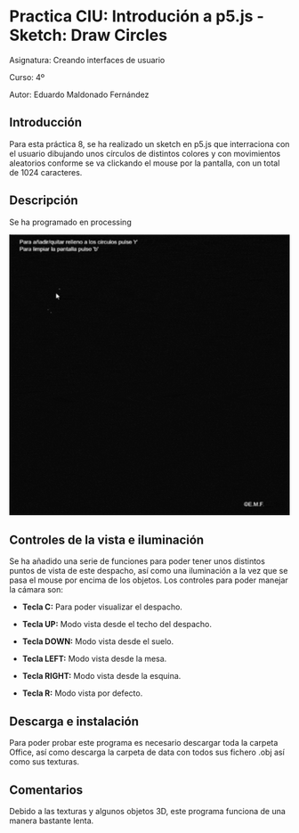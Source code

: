 # Practica CIU: Introdución a p5.js - Sketch: Draw Circles

Asignatura: Creando interfaces de usuario

Curso: 4º

Autor: Eduardo Maldonado Fernández

## Introducción
Para esta práctica 8, se ha realizado un sketch en p5.js que interraciona con el usuario dibujando unos círculos de distintos colores y con movimientos aleatorios conforme se va clickando el mouse por la pantalla, con un total de 1024 caracteres.

## Descripción
Se ha programado en processing 

![Ejemplo del sketch](/circle_sketch.gif "Circle Sketch")

## Controles de la vista e iluminación

Se ha añadido una serie de funciones para poder tener unos distintos puntos de vista de este despacho, así como una iluminación a la vez que se pasa el mouse por encima de los objetos. Los controles para poder manejar la cámara son:

- **Tecla C:** Para poder visualizar el despacho.

-	**Tecla UP:** Modo vista desde el techo del despacho.

-	**Tecla DOWN:** Modo vista desde el suelo.
-	**Tecla LEFT:** Modo vista desde la mesa.
-	**Tecla RIGHT:** Modo vista desde la esquina.
-	**Tecla R:** Modo vista por defecto. 



## Descarga e instalación
Para poder probar este programa es necesario descargar toda la carpeta Office, así como descarga la carpeta de data con todos sus fichero .obj así como sus texturas.

## Comentarios
Debido a las texturas y algunos objetos 3D, este programa funciona de una manera bastante lenta.
